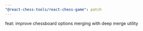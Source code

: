 ```yaml
---
"@react-chess-tools/react-chess-game": patch
---
```


feat: improve chessboard options merging with deep merge utility

